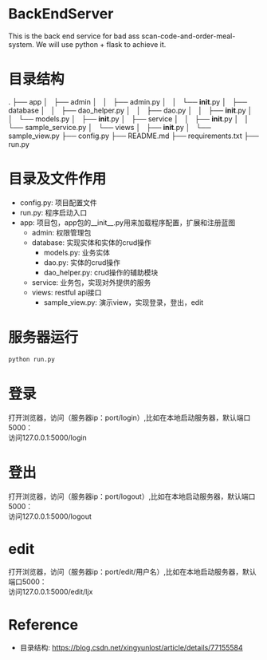 # BackEndServer
This is the back end service for bad ass  scan-code-and-order-meal-system.
We will use python + flask to achieve it.

# 目录结构
.
├── app
│   ├── admin
│   │   ├── admin.py
│   │   └── __init__.py
│   ├── database
│   │   ├── dao_helper.py
│   │   ├── dao.py
│   │   ├── __init__.py
│   │   └── models.py
│   ├── __init__.py
│   ├── service
│   │   ├── __init__.py
│   │   └── sample_service.py
│   └── views
│       ├── __init__.py
│       └── sample_view.py
├── config.py
├── README.md
├── requirements.txt
├── run.py

# 目录及文件作用
* config.py: 项目配置文件
* run.py: 程序启动入口
* app: 项目包，app包的__init__.py用来加载程序配置，扩展和注册蓝图
  * admin: 权限管理包
  * database: 实现实体和实体的crud操作
     * models.py: 业务实体
     * dao.py: 实体的crud操作
     * dao_helper.py: crud操作的辅助模块
  * service: 业务包，实现对外提供的服务
  * views: restful api接口
      * sample_view.py: 演示view，实现登录，登出，edit

# 服务器运行
```sh
python run.py
```
# 登录
打开浏览器，访问（服务器ip：port/login）,比如在本地启动服务器，默认端口5000：  
访问127.0.0.1:5000/login

# 登出
打开浏览器，访问（服务器ip：port/logout）,比如在本地启动服务器，默认端口5000：  
访问127.0.0.1:5000/logout

# edit
打开浏览器，访问（服务器ip：port/edit/用户名）,比如在本地启动服务器，默认端口5000：  
访问127.0.0.1:5000/edit/ljx

# Reference
* 目录结构: https://blog.csdn.net/xingyunlost/article/details/77155584
